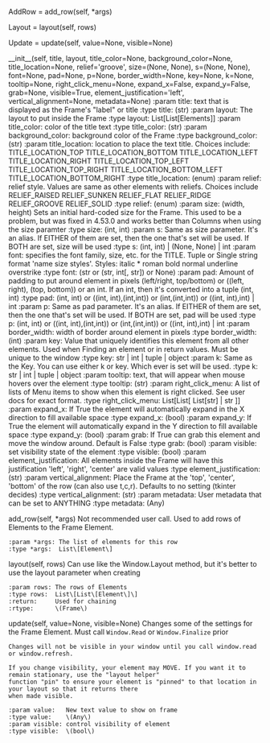 AddRow = add_row\(self, *args\)

Layout = layout\(self, rows\)

Update = update\(self, value=None, visible=None\)

\_\_init\_\_\(self, title, layout, title_color=None, background_color=None, title_location=None, relief='groove', size=\(None, None\), s=\(None, None\), font=None, pad=None, p=None, border_width=None, key=None, k=None, tooltip=None, right_click_menu=None, expand_x=False, expand_y=False, grab=None, visible=True, element_justification='left', vertical_alignment=None, metadata=None\)
    :param title:                 text that is displayed as the Frame's "label" or title
    :type title:                  \(str\)
    :param layout:                The layout to put inside the Frame
    :type layout:                 List\[List\[Elements\]\]
    :param title_color:           color of the title text
    :type title_color:            \(str\)
    :param background_color:      background color of the Frame
    :type background_color:       \(str\)
    :param title_location:        location to place the text title.  Choices include: TITLE_LOCATION_TOP TITLE_LOCATION_BOTTOM TITLE_LOCATION_LEFT TITLE_LOCATION_RIGHT TITLE_LOCATION_TOP_LEFT TITLE_LOCATION_TOP_RIGHT TITLE_LOCATION_BOTTOM_LEFT TITLE_LOCATION_BOTTOM_RIGHT
    :type title_location:         \(enum\)
    :param relief:                relief style. Values are same as other elements with reliefs. Choices include RELIEF_RAISED RELIEF_SUNKEN RELIEF_FLAT RELIEF_RIDGE RELIEF_GROOVE RELIEF_SOLID
    :type relief:                 \(enum\)
    :param size:                  \(width, height\) Sets an initial hard-coded size for the Frame. This used to be a problem, but was fixed in 4.53.0 and works better than Columns when using the size paramter
    :type size:                   \(int, int\)
    :param s:                     Same as size parameter.  It's an alias. If EITHER of them are set, then the one that's set will be used. If BOTH are set, size will be used
    :type s:                      \(int, int\)  | \(None, None\) | int
    :param font:                  specifies the  font family, size, etc. for the TITLE. Tuple or Single string format 'name size styles'. Styles: italic * roman bold normal underline overstrike
    :type font:                   \(str or \(str, int\[, str\]\) or None\)
    :param pad:                   Amount of padding to put around element in pixels \(left/right, top/bottom\) or \(\(left, right\), \(top, bottom\)\) or an int. If an int, then it's converted into a tuple \(int, int\)
    :type pad:                    \(int, int\) or \(\(int, int\),\(int,int\)\) or \(int,\(int,int\)\) or  \(\(int, int\),int\) | int
    :param p:                     Same as pad parameter.  It's an alias. If EITHER of them are set, then the one that's set will be used. If BOTH are set, pad will be used
    :type p:                      \(int, int\) or \(\(int, int\),\(int,int\)\) or \(int,\(int,int\)\) or  \(\(int, int\),int\) | int
    :param border_width:          width of border around element in pixels
    :type border_width:           \(int\)
    :param key:                   Value that uniquely identifies this element from all other elements. Used when Finding an element or in return values. Must be unique to the window
    :type key:                    str | int | tuple | object
    :param k:                     Same as the Key. You can use either k or key. Which ever is set will be used.
    :type k:                      str | int | tuple | object
    :param tooltip:               text, that will appear when mouse hovers over the element
    :type tooltip:                \(str\)
    :param right_click_menu:      A list of lists of Menu items to show when this element is right clicked. See user docs for exact format.
    :type right_click_menu:       List\[List\[ List\[str\] | str \]\]
    :param expand_x:              If True the element will automatically expand in the X direction to fill available space
    :type expand_x:               \(bool\)
    :param expand_y:              If True the element will automatically expand in the Y direction to fill available space
    :type expand_y:               \(bool\)
    :param grab:                  If True can grab this element and move the window around. Default is False
    :type grab:                   \(bool\)
    :param visible:               set visibility state of the element
    :type visible:                \(bool\)
    :param element_justification: All elements inside the Frame will have this justification 'left', 'right', 'center' are valid values
    :type element_justification:  \(str\)
    :param vertical_alignment:    Place the Frame at the 'top', 'center', 'bottom' of the row \(can also use t,c,r\). Defaults to no setting \(tkinter decides\)
    :type vertical_alignment:     \(str\)
    :param metadata:              User metadata that can be set to ANYTHING
    :type metadata:               \(Any\)

add_row\(self, *args\)
    Not recommended user call.  Used to add rows of Elements to the Frame Element.

    :param *args: The list of elements for this row
    :type *args:  List\[Element\]

layout\(self, rows\)
    Can use like the Window.Layout method, but it's better to use the layout parameter when creating

    :param rows: The rows of Elements
    :type rows:  List\[List\[Element\]\]
    :return:     Used for chaining
    :rtype:      \(Frame\)

update\(self, value=None, visible=None\)
    Changes some of the settings for the Frame Element. Must call `Window.Read` or `Window.Finalize` prior

    Changes will not be visible in your window until you call window.read or window.refresh.

    If you change visibility, your element may MOVE. If you want it to remain stationary, use the "layout helper"
    function "pin" to ensure your element is "pinned" to that location in your layout so that it returns there
    when made visible.

    :param value:   New text value to show on frame
    :type value:    \(Any\)
    :param visible: control visibility of element
    :type visible:  \(bool\)
